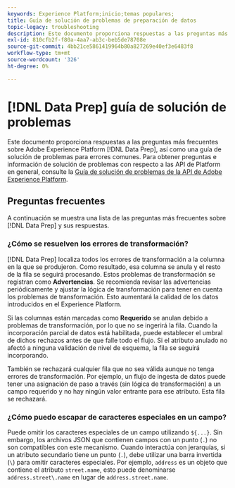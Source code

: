 ```yaml
---
keywords: Experience Platform;inicio;temas populares;
title: Guía de solución de problemas de preparación de datos
topic-legacy: troubleshooting
description: Este documento proporciona respuestas a las preguntas más frecuentes sobre la preparación de datos de Adobe Experience Platform.
exl-id: 810cfb2f-f80a-4aa7-ab3c-beb5de78708e
source-git-commit: 4bb21ce5861419964b80a827269e40ef3e6483f8
workflow-type: tm+mt
source-wordcount: '326'
ht-degree: 0%

---
```


# [!DNL Data Prep] guía de solución de problemas

Este documento proporciona respuestas a las preguntas más frecuentes sobre Adobe Experience Platform [!DNL Data Prep], así como una guía de solución de problemas para errores comunes. Para obtener preguntas e información de solución de problemas con respecto a las API de Platform en general, consulte la [Guía de solución de problemas de la API de Adobe Experience Platform](../landing/troubleshooting.md).

## Preguntas frecuentes

A continuación se muestra una lista de las preguntas más frecuentes sobre [!DNL Data Prep] y sus respuestas.

### ¿Cómo se resuelven los errores de transformación?

[!DNL Data Prep] localiza todos los errores de transformación a la columna en la que se produjeron. Como resultado, esa columna se anula y el resto de la fila se seguirá procesando. Estos problemas de transformación se registran como **Advertencias**. Se recomienda revisar las advertencias periódicamente y ajustar la lógica de transformación para tener en cuenta los problemas de transformación. Esto aumentará la calidad de los datos introducidos en el Experience Platform.

Si las columnas están marcadas como **Requerido** se anulan debido a problemas de transformación, por lo que no se ingerirá la fila. Cuando la incorporación parcial de datos está habilitada, puede establecer el umbral de dichos rechazos antes de que falle todo el flujo. Si el atributo anulado no afectó a ninguna validación de nivel de esquema, la fila se seguirá incorporando.

También se rechazará cualquier fila que no sea válida aunque no tenga errores de transformación. Por ejemplo, un flujo de ingesta de datos puede tener una asignación de paso a través (sin lógica de transformación) a un campo requerido y no hay ningún valor entrante para ese atributo. Esta fila se rechazará.

### ¿Cómo puedo escapar de caracteres especiales en un campo?

Puede omitir los caracteres especiales de un campo utilizando `${...}`. Sin embargo, los archivos JSON que contienen campos con un punto (`.`) no son compatibles con este mecanismo. Cuando interactúa con jerarquías, si un atributo secundario tiene un punto (`.`), debe utilizar una barra invertida (`\`) para omitir caracteres especiales. Por ejemplo, `address` es un objeto que contiene el atributo `street.name`, esto puede denominarse `address.street\.name` en lugar de `address.street.name`.
